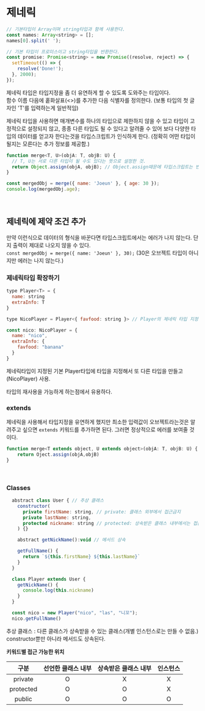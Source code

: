 # 제네릭

```js
// 기본타입이 Array이며 string타입과 함께 사용한다.
const names: Array<string> = [];
names[0].split(' ');

// 기본 타입이 프로미스이고 string타입을 반환한다.
const promise: Promise<string> = new Promise((resolve, reject) => {
  setTimeout(() => {
    resolve('Done!');
  }, 2000);
});
```

제네릭 타입은 타입지정을 좀 더 유연하게 할 수 있도록 도와주는 타입이다.  
함수 이름 다음에 홑화살표(<>)를 추가한 다음 식별자를 정의한다. (보통 타입의 첫 글자인 'T'를 입력하는게 일반적임)

제네릭 타입을 사용하면 매개변수를 하나의 타입으로 제한하지 않을 수 있고 타입이 고정적으로 설정되지 않고, 종종 다른 타입도 될 수 있다고 알려줄 수 있어 보다 다양한 타입의 데이터를 얻고자 한다는것을 타입스크립트가 인식하게 한다.
(정확히 어떤 타입이 될지는 모른다는 추가 정보를 제공함.)

```js
function merge<T, U>(objA: T, objB: U) {
  // T, U는 서로 다른 타입이 될 수도 있다는 뜻으로 설정한 것.
  return Object.assign(objA, objB); // Object.assign때문에 타입스크립트는 반환값이 두 입력값의 인터섹션임을 인식할 수 있다.
}

const mergedObj = merge({ name: 'Joeun' }, { age: 30 });
console.log(mergedObj.age);
```

<br/>

## 제네릭에 제약 조건 추가

만약 이런식으로 데이터의 형식을 바꾼다면 타입스크립트에서는 에러가 나지 않는다.
단지 출력이 제대로 나오지 않을 수 있다.  
`const mergedObj = merge({ name: 'Joeun' }, 30);`
(30은 오브젝트 타입이 아니지만 에러는 나지 않는다.)

### 제네릭타입 확장하기

```js
type Player<T> = {
  name: string
  extraInfo: T
}

type NicoPlayer = Player<{ favfood: string }> // Player의 제네릭 타입 지정

const nico: NicoPlayer = {
  name: "nico",
  extraInfo: {
    favfood: "banana"
  }
}
```

제네릭타입이 지정된 기본 Player타입에 타입을 지정해서 또 다른 타입을 만들고(NicoPlayer) 사용.

타입의 재사용을 가능하게 하는점에서 유용하다.

### extends

제네릭을 사용해서 타입지정을 유연하게 했지만 최소한 입력값이 오브젝트라는것은 알려주고 싶으면 `extends` 키워드를 추가하면 된다. 그러면 정상적으로 에러를 보여줄 것이다.

```js
function merge<T extends object, U extends object>(objA: T, objB: U) {
    return Oject.assign(objA,objB)
}
```

<br />

### Classes

```js
  abstract class User { // 추상 클래스
    constructor(
      private firstName: string, // private: 클래스 외부에서 접근금지
      private lastName: string,
      protected nickname: string // protected: 상속받은 클래스 내부에서는 접근가능
    ) {}

    abstract getNickName():void // 메서드 상속

    getFullName() {
      return `${this.firstName} ${this.lastName}`
    }
  }

  class Player extends User {
    getNickName() {
      console.log(this.nickname)
    }
  }

  const nico = new Player("nico", "las", "니꼬");
  nico.getFullName()
```

추상 클래스 : 다른 클래스가 상속받을 수 있는 클래스(개별 인스턴스로는 만들 수 없음.) constructor뿐만 아니라 메서드도 상속된다.

**키워드별 접근 가능한 위치**

|   구분    | 선언한 클래스 내부 | 상속받은 클래스 내부 | 인스턴스 |
| :-------: | :----------------: | :------------------: | :------: |
|  private  |         O          |          X           |    X     |
| protected |         O          |          O           |    X     |
|  public   |         O          |          O           |    O     |
